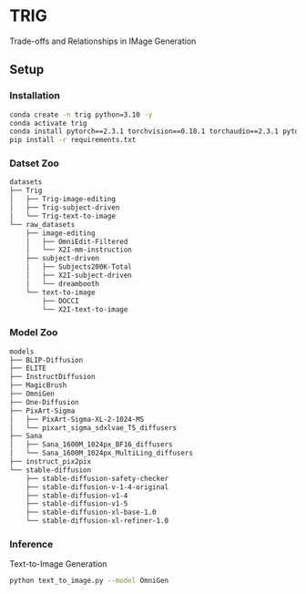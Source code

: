 # TRIG
Trade-offs and Relationships in IMage Generation

## Setup
### Installation
```bash
conda create -n trig python=3.10 -y
conda activate trig
conda install pytorch==2.3.1 torchvision==0.18.1 torchaudio==2.3.1 pytorch-cuda=11.8 -c pytorch -c nvidia
pip install -r requirements.txt
```

### Datset Zoo
```bash
datasets
├── Trig
│   ├── Trig-image-editing
│   ├── Trig-subject-driven
│   └── Trig-text-to-image
└── raw_datasets
    ├── image-editing
    │   ├── OmniEdit-Filtered
    │   └── X2I-mm-instruction
    ├── subject-driven
    │   ├── Subjects200K-Total
    │   ├── X2I-subject-driven
    │   └── dreambooth
    └── text-to-image
        ├── DOCCI
        └── X2I-text-to-image
```

### Model Zoo
```bash
models
├── BLIP-Diffusion
├── ELITE
├── InstructDiffusion
├── MagicBrush
├── OmniGen
├── One-Diffusion
├── PixArt-Sigma
│   ├── PixArt-Sigma-XL-2-1024-MS
│   └── pixart_sigma_sdxlvae_T5_diffusers
├── Sana
│   ├── Sana_1600M_1024px_BF16_diffusers
│   └── Sana_1600M_1024px_MultiLing_diffusers
├── instruct_pix2pix
└── stable-diffusion
    ├── stable-diffusion-safety-checker
    ├── stable-diffusion-v-1-4-original
    ├── stable-diffusion-v1-4
    ├── stable-diffusion-v1-5
    ├── stable-diffusion-xl-base-1.0
    └── stable-diffusion-xl-refiner-1.0
```


### Inference
Text-to-Image Generation
```bash
python text_to_image.py --model OmniGen
```



